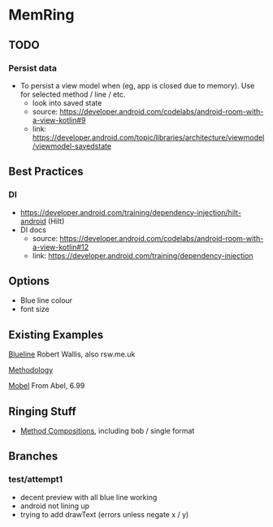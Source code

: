 # MemRing

## TODO

### Persist data

- To persist a view model when (eg, app is closed due to memory). Use for selected method / line / etc.
  - look into saved state
  - source: https://developer.android.com/codelabs/android-room-with-a-view-kotlin#9
  - link: https://developer.android.com/topic/libraries/architecture/viewmodel/viewmodel-savedstate

## Best Practices

### DI

- https://developer.android.com/training/dependency-injection/hilt-android (Hilt)
- DI docs
  - source: https://developer.android.com/codelabs/android-room-with-a-view-kotlin#12
  - link: https://developer.android.com/training/dependency-injection

## Options

- Blue line colour
- font size

## Existing Examples

[Blueline](https://play.google.com/store/apps/details?id=uk.me.rsw.bl&hl=en&gl=US)
Robert Wallis, also rsw.me.uk

[Methodology](https://play.google.com/store/apps/details?id=uk.co.yorkshiresurprise.methodology&hl=en&gl=US)

[Mobel](https://play.google.com/store/apps/details?id=com.abelsim.mobel&hl=en&gl=US)
From Abel, 6.99

## Ringing Stuff

- [Method Compositions](https://complib.org/help), including bob / single format

## Branches

### test/attempt1

- decent preview with all blue line working
- android not lining up
- trying to add drawText (errors unless negate x / y)
